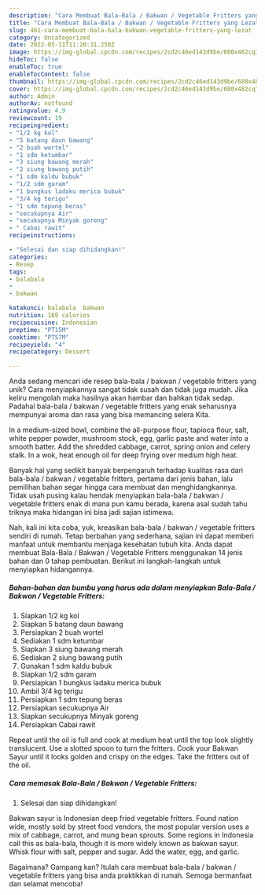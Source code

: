 ```yaml
---
description: "Cara Membuat Bala-Bala / Bakwan / Vegetable Fritters yang Lezat"
title: "Cara Membuat Bala-Bala / Bakwan / Vegetable Fritters yang Lezat"
slug: 461-cara-membuat-bala-bala-bakwan-vegetable-fritters-yang-lezat
category: Uncategorized
date: 2022-05-11T11:20:31.250Z
image: https://img-global.cpcdn.com/recipes/2cd2c46ed143d9be/680x482cq70/bala-bala-bakwan-vegetable-fritters-foto-resep-utama.jpg
hideToc: false
enableToc: true
enableTocContent: false
thumbnail: https://img-global.cpcdn.com/recipes/2cd2c46ed143d9be/680x482cq70/bala-bala-bakwan-vegetable-fritters-foto-resep-utama.jpg
cover: https://img-global.cpcdn.com/recipes/2cd2c46ed143d9be/680x482cq70/bala-bala-bakwan-vegetable-fritters-foto-resep-utama.jpg
author: Admin
authorAv: notfound
ratingvalue: 4.9
reviewcount: 19
recipeingredient:
- "1/2 kg kol"
- "5 batang daun bawang"
- "2 buah wortel"
- "1 sdm ketumbar"
- "3 siung bawang merah"
- "2 siung bawang putih"
- "1 sdm kaldu bubuk"
- "1/2 sdm garam"
- "1 bungkus ladaku merica bubuk"
- "3/4 kg terigu"
- "1 sdm tepung beras"
- "secukupnya Air"
- "secukupnya Minyak goreng"
- " Cabai rawit"
recipeinstructions:

- "Selesai dan siap dihidangkan!"
categories:
- Resep
tags:
- balabala
- 
- bakwan

katakunci: balabala  bakwan 
nutrition: 169 calories
recipecuisine: Indonesian
preptime: "PT15M"
cooktime: "PT57M"
recipeyield: "4"
recipecategory: Dessert

---
```





Anda sedang mencari ide resep bala-bala / bakwan / vegetable fritters yang unik? Cara menyiapkannya sangat tidak susah dan tidak juga mudah. Jika keliru mengolah maka hasilnya akan hambar dan bahkan tidak sedap. Padahal bala-bala / bakwan / vegetable fritters yang enak seharusnya mempunyai aroma dan rasa yang bisa memancing selera Kita.





In a medium-sized bowl, combine the all-purpose flour, tapioca flour, salt, white pepper powder, mushroom stock, egg, garlic paste and water into a smooth batter. Add the shredded cabbage, carrot, spring onion and celery stalk. In a wok, heat enough oil for deep frying over medium high heat.

Banyak hal yang sedikit banyak berpengaruh terhadap kualitas rasa dari bala-bala / bakwan / vegetable fritters, pertama dari jenis bahan, lalu pemilihan bahan segar hingga cara membuat dan menghidangkannya. Tidak usah pusing kalau hendak menyiapkan bala-bala / bakwan / vegetable fritters enak di mana pun kamu berada, karena asal sudah tahu triknya maka hidangan ini bisa jadi sajian istimewa.






Nah, kali ini kita coba, yuk, kreasikan bala-bala / bakwan / vegetable fritters sendiri di rumah. Tetap berbahan yang sederhana, sajian ini dapat memberi manfaat untuk membantu menjaga kesehatan tubuh kita. Anda dapat membuat Bala-Bala / Bakwan / Vegetable Fritters menggunakan 14 jenis bahan dan 0 tahap pembuatan. Berikut ini langkah-langkah untuk menyiapkan hidangannya.

<!--inarticleads1-->

##### Bahan-bahan dan bumbu yang harus ada dalam menyiapkan Bala-Bala / Bakwan / Vegetable Fritters:

1. Siapkan 1/2 kg kol
1. Siapkan 5 batang daun bawang
1. Persiapkan 2 buah wortel
1. Sediakan 1 sdm ketumbar
1. Siapkan 3 siung bawang merah
1. Sediakan 2 siung bawang putih
1. Gunakan 1 sdm kaldu bubuk
1. Siapkan 1/2 sdm garam
1. Persiapkan 1 bungkus ladaku merica bubuk
1. Ambil 3/4 kg terigu
1. Persiapkan 1 sdm tepung beras
1. Persiapkan secukupnya Air
1. Siapkan secukupnya Minyak goreng
1. Persiapkan  Cabai rawit


Repeat until the oil is full and cook at medium heat until the top look slightly translucent. Use a slotted spoon to turn the fritters. Cook your Bakwan Sayur until it looks golden and crispy on the edges. Take the fritters out of the oil. 

<!--inarticleads2-->

##### Cara memasak Bala-Bala / Bakwan / Vegetable Fritters:


1. Selesai dan siap dihidangkan!

Bakwan sayur is Indonesian deep fried vegetable fritters. Found nation wide, mostly sold by street food vendors, the most popular version uses a mix of cabbage, carrot, and mung bean sprouts. Some regions in Indonesia call this as bala-bala, though it is more widely known as bakwan sayur. Whisk flour with salt, pepper and sugar. Add the water, egg, and garlic. 

Bagaimana? Gampang kan? Itulah cara membuat bala-bala / bakwan / vegetable fritters yang bisa anda praktikkan di rumah. Semoga bermanfaat dan selamat mencoba!
